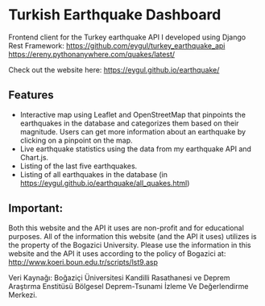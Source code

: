 # Turkish Earthquake Dashboard

Frontend client for the Turkey earthquake API I developed using Django Rest Framework:
https://github.com/eygul/turkey_earthquake_api  
https://ereny.pythonanywhere.com/quakes/latest/

Check out the website here: 
https://eygul.github.io/earthquake/

## Features
- Interactive map using Leaflet and OpenStreetMap that pinpoints the earthquakes in the database and categorizes them based on their magnitude. Users can get more information about an earthquake by clicking on a pinpoint on the map.
- Live earthquake statistics using the data from my earthquake API and Chart.js.
- Listing of the last five earthquakes.
- Listing of all earthquakes in the database (in https://eygul.github.io/earthquake/all_quakes.html)

  
## Important: 
Both this website and the API it uses are non-profit and for educational purposes. All of the information this website (and the API it uses) utilizes is the property of the Bogazici University. Please use the information in this website and the API it uses according to the policy of Bogazici at: http://www.koeri.boun.edu.tr/scripts/lst9.asp

Veri Kaynağı: Boğaziçi Üniversitesi Kandilli Rasathanesi ve Deprem Araştırma Enstitüsü Bölgesel Deprem-Tsunami İzleme Ve Değerlendirme Merkezi.
